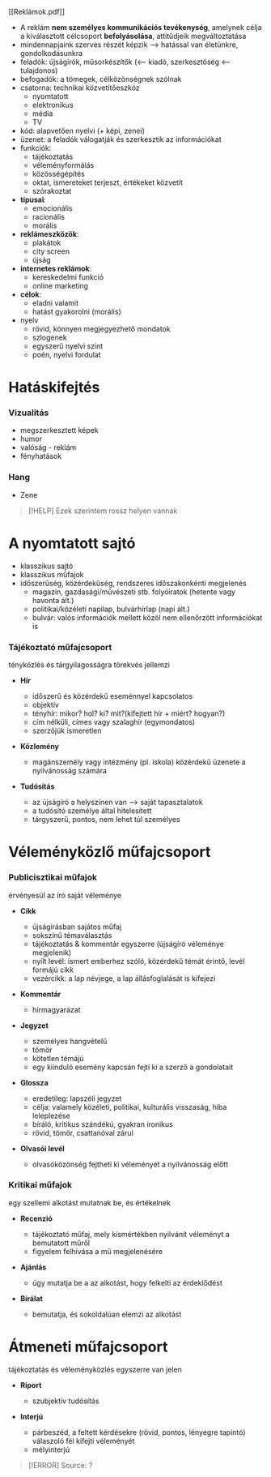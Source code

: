 [[Reklámok.pdf]]

- A reklám **nem személyes kommunikációs tevékenység**, amelynek célja a kiválasztott célcsoport **befolyásolása**, attitűdjeik megváltoztatása
- mindennapjaink szerves részét képzik —> hatással van életünkre, gondolkodásunkra
- feladók: újságírók, műsorkészítők (<— kiadó, szerkesztőség <— tulajdonos)
- befogadók: a tömegek, célközönségnek szólnak
- csatorna: technikai közvetítőeszköz
	- nyomtatott
	- elektronikus
	- média
	- TV
- kód: alapvetően nyelvi (+ képi, zenei)
- üzenet: a feladók válogatják és szerkesztik az információkat
- funkciók:
	- tájékoztatás
	- véleményformálás
	- közösségépítés
	- oktat, ismereteket terjeszt, értékeket közvetít
	- szórakoztat
- **típusai**:
	- emocionális
	- racionális
	- morális
- **reklámeszközök**:
	- plakátok
	- city screen
	- újság
- **internetes reklámok**:
	- kereskedelmi funkció
	- online marketing
- **célok**:
	- eladni valamit
	- hatást gyakorolni (morális)
- nyelv
	- rövid, könnyen megjegyezhető mondatok
	- szlogenek
	- egyszerű nyelvi szint
	- poén, nyelvi fordulat

# Hatáskifejtés

### Vizualitás

- megszerkesztett képek
- humor
- valóság - reklám
- fényhatások

### Hang

- Zene

> [!HELP] Ezek szerintem rossz helyen vannak

# A nyomtatott sajtó

- klasszikus sajtó
- klasszikus műfajok
- időszerűség, közérdekűség, rendszeres időszakonkénti megjelenés
	- magazin, gazdasági/művészeti stb. folyóiratok (hetente vagy havonta ált.)
	- politikai/közéleti napilap, bulvárhírlap (napi ált.)
	- bulvár: valós információk mellett közöl nem ellenőrzött információkat is

### Tájékoztató műfajcsoport

tényközlés és tárgyilagosságra törekvés jellemzi

- **Hír**
	- időszerű és közérdekű eseménnyel kapcsolatos
	- objektív
	- tényhír: mikor? hol? ki? mit?(kifejtett hír + miért? hogyan?)
	- cím nélküli, címes vagy szalaghír (egymondatos)
	- szerzőjük ismeretlen

- **Közlemény**
	- magánszemély vagy intézmény (pl. iskola) közérdekű üzenete a nyilvánosság számára

- **Tudósítás**
	- az újságíró a helyszínen van —> saját tapasztalatok
	- a tudósító személye által hitelesített
	- tárgyszerű, pontos, nem lehet túl személyes

# Véleményközlő műfajcsoport

### Publicisztikai műfajok

érvényesül az író saját véleménye

- **Cikk**
	- újságírásban sajátos műfaj
	- sokszínű témaválasztás
	- tájékoztatás & kommentár egyszerre (újságíró véleménye megjelenik)
	- nyílt levél: ismert emberhez szóló, közérdekű témát érintő, levél formájú cikk
	- vezércikk: a lap névjege, a lap állásfoglalását is kifejezi

- **Kommentár**
	- hírmagyarázat

- **Jegyzet**
	- személyes hangvételű
	- tömör
	- kötetlen témájú
	- egy kiinduló esemény kapcsán fejti ki a szerző a gondolatait

- **Glossza**
	- eredetileg: lapszéli jegyzet
	- célja: valamely közéleti, politikai, kulturális visszaság, hiba leleplezése
	- bíráló, kritikus szándékú, gyakran ironikus
	- rövid, tömör, csattanóval zárul

- **Olvasói levél**
	- olvasóközönség fejtheti ki véleményét a nyilvánosság előtt

### Kritikai műfajok

egy szellemi alkotást mutatnak be, és értékelnek

- **Recenzió**
	- tájékoztató műfaj, mely kismértékben nyilvánít véleményt a bemutatott műről
	- figyelem felhívása a mű megjelenésére

- **Ajánlás**
	- úgy mutatja be a az alkotást, hogy felkelti az érdeklődést

- **Bírálat**
	- bemutatja, és sokoldalúan elemzi az alkotást

# Átmeneti műfajcsoport

tájékoztatás és véleményközlés egyszerre van jelen

- **Riport**
	- szubjektív tudósítás

- **Interjú**
	- párbeszéd, a feltett kérdésekre (rövid, pontos, lényegre tapintó) válaszoló fél kifejti véleményét
	- mélyinterjú

> [!ERROR] Source: ?
